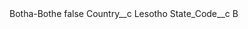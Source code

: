 <?xml version="1.0" encoding="UTF-8"?>
<CustomMetadata xmlns="http://soap.sforce.com/2006/04/metadata" xmlns:xsi="http://www.w3.org/2001/XMLSchema-instance" xmlns:xsd="http://www.w3.org/2001/XMLSchema">
    <label>Botha-Bothe</label>
    <protected>false</protected>
    <values>
        <field>Country__c</field>
        <value xsi:type="xsd:string">Lesotho</value>
    </values>
    <values>
        <field>State_Code__c</field>
        <value xsi:type="xsd:string">B</value>
    </values>
</CustomMetadata>
